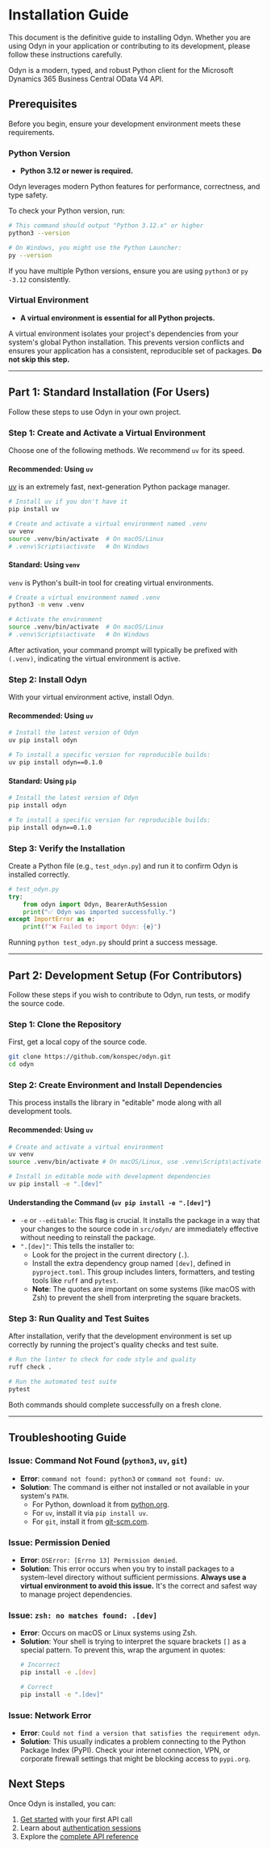 # Installation Guide

This document is the definitive guide to installing Odyn. Whether you are using Odyn in your application or contributing to its development, please follow these instructions carefully.

Odyn is a modern, typed, and robust Python client for the Microsoft Dynamics 365 Business Central OData V4 API.

## Prerequisites

Before you begin, ensure your development environment meets these requirements.

### Python Version

- **Python 3.12 or newer is required.**

Odyn leverages modern Python features for performance, correctness, and type safety.

To check your Python version, run:
```bash
# This command should output "Python 3.12.x" or higher
python3 --version

# On Windows, you might use the Python Launcher:
py --version
```
If you have multiple Python versions, ensure you are using `python3` or `py -3.12` consistently.

### Virtual Environment

- **A virtual environment is essential for all Python projects.**

A virtual environment isolates your project's dependencies from your system's global Python installation. This prevents version conflicts and ensures your application has a consistent, reproducible set of packages. **Do not skip this step.**

---

## Part 1: Standard Installation (For Users)

Follow these steps to use Odyn in your own project.

### Step 1: Create and Activate a Virtual Environment

Choose one of the following methods. We recommend `uv` for its speed.

#### Recommended: Using `uv`
[uv](https://github.com/astral-sh/uv) is an extremely fast, next-generation Python package manager.

```bash
# Install uv if you don't have it
pip install uv

# Create and activate a virtual environment named .venv
uv venv
source .venv/bin/activate  # On macOS/Linux
# .venv\Scripts\activate   # On Windows
```

#### Standard: Using `venv`
`venv` is Python's built-in tool for creating virtual environments.

```bash
# Create a virtual environment named .venv
python3 -m venv .venv

# Activate the environment
source .venv/bin/activate  # On macOS/Linux
# .venv\Scripts\activate   # On Windows
```
After activation, your command prompt will typically be prefixed with `(.venv)`, indicating the virtual environment is active.

### Step 2: Install Odyn

With your virtual environment active, install Odyn.

#### Recommended: Using `uv`
```bash
# Install the latest version of Odyn
uv pip install odyn

# To install a specific version for reproducible builds:
uv pip install odyn==0.1.0
```

#### Standard: Using `pip`
```bash
# Install the latest version of Odyn
pip install odyn

# To install a specific version for reproducible builds:
pip install odyn==0.1.0
```

### Step 3: Verify the Installation

Create a Python file (e.g., `test_odyn.py`) and run it to confirm Odyn is installed correctly.

```python
# test_odyn.py
try:
    from odyn import Odyn, BearerAuthSession
    print("✅ Odyn was imported successfully.")
except ImportError as e:
    print(f"❌ Failed to import Odyn: {e}")
```

Running `python test_odyn.py` should print a success message.

---

## Part 2: Development Setup (For Contributors)

Follow these steps if you wish to contribute to Odyn, run tests, or modify the source code.

### Step 1: Clone the Repository

First, get a local copy of the source code.

```bash
git clone https://github.com/konspec/odyn.git
cd odyn
```

### Step 2: Create Environment and Install Dependencies

This process installs the library in "editable" mode along with all development tools.

#### Recommended: Using `uv`
```bash
# Create and activate a virtual environment
uv venv
source .venv/bin/activate # On macOS/Linux, use .venv\Scripts\activate on Windows

# Install in editable mode with development dependencies
uv pip install -e ".[dev]"
```

#### Understanding the Command (`uv pip install -e ".[dev]"`)
- `-e` or `--editable`: This flag is crucial. It installs the package in a way that your changes to the source code in `src/odyn/` are immediately effective without needing to reinstall the package.
- `".[dev]"`: This tells the installer to:
    - Look for the project in the current directory (`.`).
    - Install the extra dependency group named `[dev]`, defined in `pyproject.toml`. This group includes linters, formatters, and testing tools like `ruff` and `pytest`.
    - **Note**: The quotes are important on some systems (like macOS with Zsh) to prevent the shell from interpreting the square brackets.

### Step 3: Run Quality and Test Suites

After installation, verify that the development environment is set up correctly by running the project's quality checks and test suite.

```bash
# Run the linter to check for code style and quality
ruff check .

# Run the automated test suite
pytest
```
Both commands should complete successfully on a fresh clone.

---

## Troubleshooting Guide

### Issue: Command Not Found (`python3`, `uv`, `git`)
- **Error**: `command not found: python3` or `command not found: uv`.
- **Solution**: The command is either not installed or not available in your system's `PATH`.
    - For Python, download it from [python.org](https://www.python.org/).
    - For `uv`, install it via `pip install uv`.
    - For `git`, install it from [git-scm.com](https://git-scm.com/).

### Issue: Permission Denied
- **Error**: `OSError: [Errno 13] Permission denied`.
- **Solution**: This error occurs when you try to install packages to a system-level directory without sufficient permissions. **Always use a virtual environment to avoid this issue.** It's the correct and safest way to manage project dependencies.

### Issue: `zsh: no matches found: .[dev]`
- **Error**: Occurs on macOS or Linux systems using Zsh.
- **Solution**: Your shell is trying to interpret the square brackets `[]` as a special pattern. To prevent this, wrap the argument in quotes:
  ```bash
  # Incorrect
  pip install -e .[dev]

  # Correct
  pip install -e ".[dev]"
  ```

### Issue: Network Error
- **Error**: `Could not find a version that satisfies the requirement odyn`.
- **Solution**: This usually indicates a problem connecting to the Python Package Index (PyPI). Check your internet connection, VPN, or corporate firewall settings that might be blocking access to `pypi.org`.

## Next Steps

Once Odyn is installed, you can:

1. [Get started](getting-started.md) with your first API call
2. Learn about [authentication sessions](usage/sessions.md)
3. Explore the [complete API reference](usage/odyn.md)
